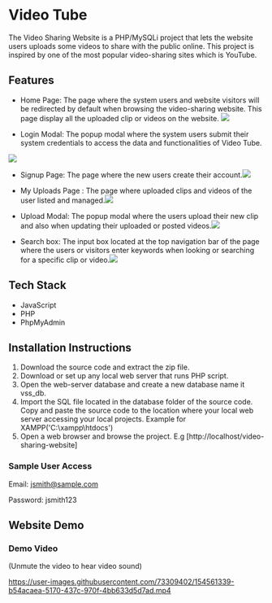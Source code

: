 # Video Tube

The Video Sharing Website is a PHP/MySQLi project that lets the website users uploads some videos to share with the public online. This project is inspired by one of the most popular video-sharing sites which is YouTube.

 
## Features
- Home Page: The page where the system users and website visitors will be redirected by default when browsing the video-sharing website. This page display all the uploaded clip or videos on the website.
![](https://user-images.githubusercontent.com/73309402/154564875-3358ea12-8811-4016-8c2b-bfbaf84f3729.png)
 

    
- Login Modal: The popup modal where the system users submit their system credentials to access the data and functionalities of Video Tube.

![](https://user-images.githubusercontent.com/73309402/154565929-339d7ed5-6a4a-43ed-9185-9f5a5c9f190a.png)





- Signup Page: The page where the new users create their account.![](https://user-images.githubusercontent.com/73309402/154565088-3e42cc65-a14a-48ce-9313-3e826c699f44.png)



- My Uploads Page : The page where uploaded clips and videos of the user listed and managed.![](https://user-images.githubusercontent.com/73309402/154565211-d29352db-3cb5-443a-967f-549c4c2106d6.png)



- Upload Modal: The popup modal where the users upload their new clip and also when updating their uploaded or posted videos.![](https://user-images.githubusercontent.com/73309402/154565571-221e5360-766c-403e-b898-d7ea3ac86f42.png)



- Search box: The input box located at the top navigation bar of the page where the users or visitors enter keywords when looking or searching for a specific clip or video.![](https://user-images.githubusercontent.com/73309402/154566475-4297513d-b167-4f05-8b1d-c2e7b3fe96c9.png
)

 



## Tech Stack
- JavaScript
- PHP 
- PhpMyAdmin 

## Installation Instructions

 
1. Download the source code and extract the zip file.
2. Download or set up any local web server that runs PHP script.
3. Open the web-server database and create a new database name it vss_db.
4. Import the SQL file located in the database folder of the source code.
Copy and paste the source code to the location where your local web server accessing your local projects. Example for XAMPP('C:\xampp\htdocs')
5. Open a web browser and browse the project. E.g [http://localhost/video-sharing-website]

### Sample User Access

Email: jsmith@sample.com

Password: jsmith123

## Website Demo



### Demo Video

(Unmute the video to hear video sound)

https://user-images.githubusercontent.com/73309402/154561339-b54acaea-5170-437c-970f-4bb633d5d7ad.mp4




